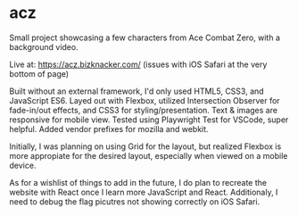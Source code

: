 # acz
Small project showcasing a few characters from Ace Combat Zero, with a background video.

Live at: https://acz.bizknacker.com/
(issues with iOS Safari at the very bottom of page)

Built without an external framework, I'd only used HTML5, CSS3, and JavaScript ES6. 
Layed out with Flexbox, utilized Intersection Observer for fade-in/out effects, and CSS3 for styling/presentation. 
Text & images are responsive for mobile view. 
Tested using Playwright Test for VSCode, super helpful.
Added vendor prefixes for mozilla and webkit.

Initially, I was planning on using Grid for the layout, but realized Flexbox is more appropiate for the desired layout, especially when viewed on a mobile device.  

As for a wishlist of things to add in the future, I do plan to recreate the website with React once I learn more JavaScript and React. 
Additionaly, I need to debug the flag picutres not showing correctly on iOS Safari.
